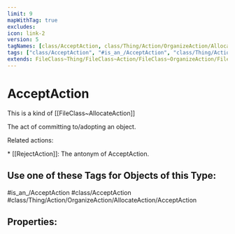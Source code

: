 ```yaml
---
limit: 9
mapWithTag: true
excludes:
icon: link-2
version: 5
tagNames: [class/AcceptAction, class/Thing/Action/OrganizeAction/AllocateAction/AcceptAction, is_an_/AcceptAction, schema-org/AcceptAction]
tags: ["class/AcceptAction", "#is_an_/AcceptAction", "class/Thing/Action/OrganizeAction/AllocateAction/AcceptAction"]
extends: FileClass~Thing/FileClass~Action/FileClass~OrganizeAction/FileClass~AllocateAction
---
```


# AcceptAction
This is a kind of [[FileClass~AllocateAction]]

The act of committing to/adopting an object.

Related actions:

\* [[RejectAction]]: The antonym of AcceptAction.


## Use one of these Tags for Objects of this Type:

#is_an_/AcceptAction
#class/AcceptAction
#class/Thing/Action/OrganizeAction/AllocateAction/AcceptAction

## Properties:


